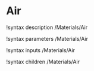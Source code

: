 # Air

!syntax description /Materials/Air

!syntax parameters /Materials/Air

!syntax inputs /Materials/Air

!syntax children /Materials/Air

